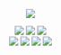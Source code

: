<p align="center">
  <img src="https://github-readme-stats.vercel.app/api/?username=neexz&title_color=FF004B &text_color=ffffff&show_icons=true&bg_color=00000000&hide_border=true&icon_color=FF004B &hide_title=true&count_private=true"/>
</p>

<div align="center">
<a><img src="https://img.shields.io/badge/javascript-HexColor?style=for-the-badge&logo=javascript&color=0d1117&logoColor=2a6ecb"/></a>
<a><img src="https://img.shields.io/badge/node.js-HexColor?style=for-the-badge&logo=node.js&color=0d1117&logoColor=2a6ecb"/></a>
<a><img src="https://img.shields.io/badge/python-HexColor?style=for-the-badge&logo=python&color=0d1117&logoColor=2a6ecb"/></a><br>
<a><img src="https://img.shields.io/badge/html-HexColor?style=for-the-badge&logo=html5&color=0d1117&logoColor=2a6ecb"/></a>
<a><img src="https://img.shields.io/badge/css-HexColor?style=for-the-badge&logo=css3&color=0d1117&logoColor=2a6ecb"/></a>
<a><img src="https://img.shields.io/badge/CSharp-HexColor?style=for-the-badge&logo=c-sharp&color=0d1117&logoColor=2a6ecb"/></a>
 <a><img src="https://img.shields.io/badge/lua-HexColor?style=for-the-badge&logo=lua&color=0d1117&logoColor=2a6ecb"/></a>
</div>
